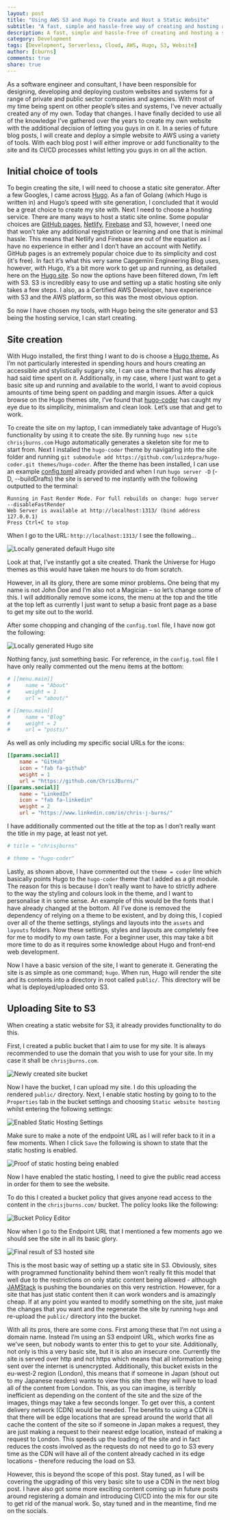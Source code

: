 ```yaml
---
layout: post
title: "Using AWS S3 and Hugo to Create and Host a Static Website"
subtitle: "A fast, simple and hassle-free way of creating and hosting a static website"
description: A fast, simple and hassle-free of creating and hosting a static website with Hugo and AWS S3
category: Development
tags: [Development, Serverless, Cloud, AWS, Hugo, S3, Website]
author: [cburns]
comments: true
share: true
---
```


As a software engineer and consultant, I have been responsible for designing, developing and deploying custom websites and systems for a range of private and public sector companies and agencies. With most of my time being spent on other people’s sites and systems, I’ve never actually created any of my own. Today that changes. I have finally decided to use all of the knowledge I’ve gathered over the years to create my own website with the additional decision of letting you guys in on it. In a series of future blog posts, I will create and deploy a simple website to AWS using a variety of tools. With each blog post I will either improve or add functionality to the site and its CI/CD processes whilst letting you guys in on all the action. 

## Initial choice of tools
To begin creating the site, I will need to choose a static site generator. After a few Googles, I came across [Hugo](https://gohugo.io/). As a fan of Golang (which Hugo is written in) and Hugo’s speed with site generation, I concluded that it would be a great choice to create my site with. Next I need to choose a hosting service. There are many ways to host a static site online. Some popular choices are [GitHub pages](https://pages.github.com/), [Netlify](https://www.netlify.com/), [Firebase](https://firebase.google.com/) and S3, however, I need one that won’t take any additional registration or learning and one that is minimal hassle. This means that Netlify and Firebase are out of the equation as I have no experience in either and I don’t have an account with Netlify. GitHub pages is an extremely popular choice due to its simplicity and cost (it's free). In fact it’s what this very same Capgemini Engineering Blog uses, however, with Hugo, it’s a bit more work to get up and running, as detailed here on the [Hugo site](https://gohugo.io/hosting-and-deployment/hosting-on-github/). So now the options have been filtered down, I’m left with S3. S3 is incredibly easy to use and setting up a static hosting site only takes a few steps. I also, as a Certified AWS Developer, have experience with S3 and the AWS platform, so this was the most obvious option.

So now I have chosen my tools, with Hugo being the site generator and S3 being the hosting service, I can start creating. 

## Site creation
With Hugo installed, the first thing I want to do is choose a [Hugo theme.](https://themes.gohugo.io/) As I’m not particularly interested in spending hours and hours creating an accessible and stylistically sugary site, I can use a theme that has already had said time spent on it. Additionally, in my case, where I just want to get a basic site up and running and available to the world, I want to avoid copious amounts of time being spent on padding and margin issues. After a quick browse on the Hugo themes site, I’ve found that [hugo-coder](https://github.com/luizdepra/hugo-coder/) has caught my eye due to its simplicity, minimalism and clean look. Let’s use that and get to work.

To create the site on my laptop, I can immediately take advantage of Hugo’s functionality by using it to create the site. By running `hugo new site chrisjburns.com` Hugo automatically generates a skeleton site for me to start from. Next I installed the `hugo-coder` theme by navigating into the site folder and running `git submodule add https://github.com/luizdepra/hugo-coder.git themes/hugo-coder`. After the theme has been installed, I can use an example [config.toml](https://github.com/luizdepra/hugo-coder/blob/master/exampleSite/config.toml) already provided and when I run `hugo server -D` (-D, --buildDrafts) the site is served to me instantly with the following outputted to the terminal:

```logs
Running in Fast Render Mode. For full rebuilds on change: hugo server --disableFastRender
Web Server is available at http://localhost:1313/ (bind address 127.0.0.1)
Press Ctrl+C to stop
```

When I go to the URL: `http://localhost:1313/` I see the following…

![Locally generated default Hugo site](/images/2020-02-28-Using-S3-and-Hugo-to-Create-Hosting-Static-Website/default-hugo-coder-page.png)

Look at that, I’ve instantly got a site created. Thank the Universe for Hugo themes as this would have taken me hours to do from scratch.

However, in all its glory, there are some minor problems. One being that my name is not John Doe and I’m also not a Magician – so let’s change some of this. I will additionally remove some icons, the menu at the top and the title at the top left as currently I just want to setup a basic front page as a base to get my site out to the world.

After some chopping and changing of the `config.toml` file, I have now got the following:

![Locally generated Hugo site](/images/2020-02-28-Using-S3-and-Hugo-to-Create-Hosting-Static-Website/local-chrisjburns-page.png)

Nothing fancy, just something basic. For reference, in the `config.toml` file I have only really commented out the menu items at the bottom:

```toml
# [[menu.main]]
#     name = "About"
#     weight = 1
#     url = "about/"

# [[menu.main]]
#     name = "Blog"
#     weight = 2
#     url = "posts/"
```

As well as only including my specific social URLs for the icons:
```toml
[[params.social]]
    name = "GitHub"
    icon = "fab fa-github"
    weight = 1
    url = "https://github.com/ChrisJBurns/"
[[params.social]]
    name = "LinkedIn"
    icon = "fab fa-linkedin"
    weight = 2
    url = "https://www.linkedin.com/in/chris-j-burns/"
```

I have additionally commented out the title at the top as I don’t really want the title in my page, at least not yet. 

```toml
# title = "chrisjburns"

# theme = "hugo-coder"
```

Lastly, as shown above, I have commented out the `theme = coder` line which basically points Hugo to the `hugo-coder` theme that I added as a git module. The reason for this is because I don’t really want to have to strictly adhere to the way the styling and colours look in the theme, and I want to personalise it in some sense. An example of this would be the fonts that I have already changed at the bottom. All I’ve done is removed the dependency of relying on a theme to be existent, and by doing this, I copied over all of the theme settings, stylings and layouts into the `assets` and `layouts` folders. Now these settings, styles and layouts are completely free for me to modify to my own taste. For a beginner user, this may take a bit more time to do as it requires some knowledge about Hugo and front-end web development.

Now I have a basic version of the site, I want to generate it. Generating the site is as simple as one command; `hugo`. When run, Hugo will render the site and its contents into a directory in root called `public/`. This directory will be what is deployed/uploaded onto S3.

## Uploading Site to S3
When creating a static website for S3, it already provides functionality to do this.

First, I created a public bucket that I aim to use for my site. It is always recommended to use the domain that you wish to use for your site. In my case it shall be `chrisjburns.com`.

![Newly created site bucket](/images/2020-02-28-Using-S3-and-Hugo-to-Create-Hosting-Static-Website/bucket-picture.png)

Now I have the bucket, I can upload my site. I do this uploading the rendered `public/` directory. Next, I enable static hosting by going to to the `Properties` tab in the bucket settings and choosing `Static website hosting` whilst entering the following settings:

![Enabled Static Hosting Settings](/images/2020-02-28-Using-S3-and-Hugo-to-Create-Hosting-Static-Website/static-hosting-settings.png)

 Make sure to make a note of the endpoint URL as I will refer back to it in a few moments. When I click `Save` the following is shown to state that the static hosting is enabled.

![Proof of static hosting being enabled](/images/2020-02-28-Using-S3-and-Hugo-to-Create-Hosting-Static-Website/proof-static-hosting-enabled.png)

Now I have enabled the static hosting, I need to give the public read access in order for them to see the website.

To do this I created a bucket policy that gives anyone read access to the content in the `chrisjburns.com/` bucket. The policy looks like the following:

![Bucket Policy Editor](/images/2020-02-28-Using-S3-and-Hugo-to-Create-Hosting-Static-Website/bucket-policy.png)

Now when I go to the Endpoint URL that I mentioned a few moments ago we should see the site in all its basic glory.

![Final result of S3 hosted site](/images/2020-02-28-Using-S3-and-Hugo-to-Create-Hosting-Static-Website/s3-signed-url-page.png)

This is the most basic way of setting up a static site in S3. Obviously, sites with programmed functionality behind them won’t really fit this model that well due to the restrictions on only static content being allowed - although [JAMStack](https://jamstack.org/) is pushing the boundaries on this very restriction. However, for a site that has just static content then it can work wonders and is amazingly cheap. If at any point you wanted to modify something on the site, just make the changes that you want and the regenerate the site by running `hugo` and re-upload the `public/` directory into the bucket.

With all its pros, there are some cons. First among these that I’m not using a domain name. Instead I’m using an S3 endpoint URL, which works fine as we've seen, but nobody wants to enter this to get to your site. Additionally, not only is this a very basic site, but it is also an insecure one. Currently the site is served over http and not https which means that all information being sent over the internet is unencrypted. Additionally, this bucket exists in the eu-west-2 region (London), this means that if someone in Japan (shout out to my Japanese readers) wants to view this site then they will have to load all of the content from London. This, as you can imagine, is terribly inefficient as depending on the content of the site and the size of the images, things may take a few seconds longer. To get over this, a content delivery network (CDN) would be needed. The benefits to using a CDN is that there will be edge locations that are spread around the world that all cache the content of the site so if someone in Japan makes a request, they are just making a request to their nearest edge location, instead of making a request to London. This speeds up the loading of the site and in fact reduces the costs involved as the requests do not need to go to S3 every time as the CDN will have all of the content already cached in its edge locations - therefore reducing the load on S3.

However, this is beyond the scope of this post. Stay tuned, as I will be covering the upgrading of this very basic site to use a CDN in the next blog post. I have also got some more exciting content coming up in future posts around registering a domain and introducing CI/CD into the mix for our site to get rid of the manual work. So, stay tuned and in the meantime, find me on the socials.


